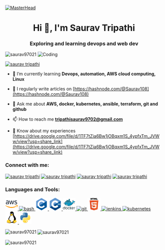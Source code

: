 [![MasterHead](https://miro.medium.com/max/1400/1*KXoM1nT2Clw3CR8uqADjww.gif)](https://www.linkedin.com/in/saurav-tripathi-60554922b/)

<h1 align="center">Hi 👋, I'm Saurav Tripathi</h1>
<h3 align="center">Exploring and learning devops and web dev</h3>
<img align="right" alt="Coding" width="400" src="https://raw.githubusercontent.com/gist/MedRedha/fd8e2481bde2610c96b9aafde543879c/raw/88624e8d31c4295973dcb7c900dacf0edc0a6d99/coding.gif">

<p align="left"> <img src="https://komarev.com/ghpvc/?username=saurav97021&label=Profile%20views&color=0e75b6&style=flat" alt="saurav97021" /> </p>

<p align="left"> <a href="https://twitter.com/saurav tripathi" target="blank"><img src="https://img.shields.io/twitter/follow/saurav tripathi?logo=twitter&style=for-the-badge" alt="saurav tripathi" /></a> </p>

- 🌱 I’m currently learning **Devops, automation, AWS cloud computing, Linux**

- 📝 I regularly write articles on [https://hashnode.com/@Saurav108](https://hashnode.com/@Saurav108)

- 💬 Ask me about **AWS, docker, kubernetes, ansible, terraform, git and github**

- 📫 How to reach me **tripathisaurav9702@gmail.com**

- 📄 Know about my experiences [https://drive.google.com/file/d/1TF7tZia6Bw1jOBqxm1S_4ypfxTm_JVWw/view?usp=share_link](https://drive.google.com/file/d/1TF7tZia6Bw1jOBqxm1S_4ypfxTm_JVWw/view?usp=share_link)

<h3 align="left">Connect with me:</h3>
<p align="left">
<a href="https://twitter.com/saurav tripathi" target="blank"><img align="center" src="https://raw.githubusercontent.com/rahuldkjain/github-profile-readme-generator/master/src/images/icons/Social/twitter.svg" alt="saurav tripathi" height="30" width="40" /></a>
<a href="https://linkedin.com/in/saurav tripathi" target="blank"><img align="center" src="https://raw.githubusercontent.com/rahuldkjain/github-profile-readme-generator/master/src/images/icons/Social/linked-in-alt.svg" alt="saurav tripathi" height="30" width="40" /></a>
<a href="https://instagram.com/saurav tripathi" target="blank"><img align="center" src="https://raw.githubusercontent.com/rahuldkjain/github-profile-readme-generator/master/src/images/icons/Social/instagram.svg" alt="saurav tripathi" height="30" width="40" /></a>
<a href="https://hashnode.com/saurav tripathi" target="blank"><img align="center" src="https://raw.githubusercontent.com/rahuldkjain/github-profile-readme-generator/master/src/images/icons/Social/hashnode.svg" alt="saurav tripathi" height="30" width="40" /></a>
</p>

<h3 align="left">Languages and Tools:</h3>
<p align="left"> <a href="https://aws.amazon.com" target="_blank" rel="noreferrer"> <img src="https://raw.githubusercontent.com/devicons/devicon/master/icons/amazonwebservices/amazonwebservices-original-wordmark.svg" alt="aws" width="40" height="40"/> </a> <a href="https://www.gnu.org/software/bash/" target="_blank" rel="noreferrer"> <img src="https://www.vectorlogo.zone/logos/gnu_bash/gnu_bash-icon.svg" alt="bash" width="40" height="40"/> </a> <a href="https://www.cprogramming.com/" target="_blank" rel="noreferrer"> <img src="https://raw.githubusercontent.com/devicons/devicon/master/icons/c/c-original.svg" alt="c" width="40" height="40"/> </a> <a href="https://www.w3schools.com/cpp/" target="_blank" rel="noreferrer"> <img src="https://raw.githubusercontent.com/devicons/devicon/master/icons/cplusplus/cplusplus-original.svg" alt="cplusplus" width="40" height="40"/> </a> <a href="https://www.docker.com/" target="_blank" rel="noreferrer"> <img src="https://raw.githubusercontent.com/devicons/devicon/master/icons/docker/docker-original-wordmark.svg" alt="docker" width="40" height="40"/> </a> <a href="https://git-scm.com/" target="_blank" rel="noreferrer"> <img src="https://www.vectorlogo.zone/logos/git-scm/git-scm-icon.svg" alt="git" width="40" height="40"/> </a> <a href="https://www.w3.org/html/" target="_blank" rel="noreferrer"> <img src="https://raw.githubusercontent.com/devicons/devicon/master/icons/html5/html5-original-wordmark.svg" alt="html5" width="40" height="40"/> </a> <a href="https://www.jenkins.io" target="_blank" rel="noreferrer"> <img src="https://www.vectorlogo.zone/logos/jenkins/jenkins-icon.svg" alt="jenkins" width="40" height="40"/> </a> <a href="https://kubernetes.io" target="_blank" rel="noreferrer"> <img src="https://www.vectorlogo.zone/logos/kubernetes/kubernetes-icon.svg" alt="kubernetes" width="40" height="40"/> </a> <a href="https://www.linux.org/" target="_blank" rel="noreferrer"> <img src="https://raw.githubusercontent.com/devicons/devicon/master/icons/linux/linux-original.svg" alt="linux" width="40" height="40"/> </a> <a href="https://www.python.org" target="_blank" rel="noreferrer"> <img src="https://raw.githubusercontent.com/devicons/devicon/master/icons/python/python-original.svg" alt="python" width="40" height="40"/> </a> </p>

<p><img align="left" src="https://github-readme-stats.vercel.app/api/top-langs?username=saurav97021&show_icons=true&locale=en&layout=compact" alt="saurav97021" /></p>

<p>&nbsp;<img align="center" src="https://github-readme-stats.vercel.app/api?username=saurav97021&show_icons=true&locale=en" alt="saurav97021" /></p>

<p><img align="center" src="https://github-readme-streak-stats.herokuapp.com/?user=saurav97021&" alt="saurav97021" /></p>

